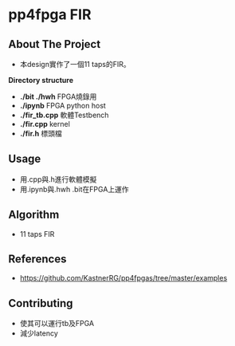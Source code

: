 # pp4fpga FIR

## About The Project
* 本design實作了一個11 taps的FIR。

**Directory structure**
* **./bit ./hwh** FPGA燒錄用
* **./ipynb** FPGA python host
* **./fir_tb.cpp** 軟體Testbench
* **./fir.cpp** kernel
* **./fir.h** 標頭檔

## Usage
* 用.cpp與.h進行軟體模擬
* 用.ipynb與.hwh .bit在FPGA上運作

## Algorithm
* 11 taps FIR

## References
* https://github.com/KastnerRG/pp4fpgas/tree/master/examples

## Contributing
* 使其可以運行tb及FPGA
* 減少latency


